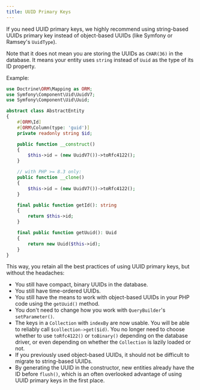 ```yaml
---
title: UUID Primary Keys
---
```


If you need UUID primary keys, we highly recommend using string-based UUIDs
primary key instead of object-based UUIDs (like Symfony or Ramsey's `UuidType`).

Note that it does not mean you are storing the UUIDs as `CHAR(36)` in the
database. It means your entity uses `string` instead of `Uuid` as the type of
its ID property.

Example:

```php
use Doctrine\ORM\Mapping as ORM;
use Symfony\Component\Uid\UuidV7;
use Symfony\Component\Uid\Uuid;

abstract class AbstractEntity
{
    #[ORM\Id]
    #[ORM\Column(type: 'guid')]
    private readonly string $id;

    public function __construct()
    {
        $this->id = (new UuidV7())->toRfc4122();
    }

    // with PHP >= 8.3 only:
    public function __clone()
    {
        $this->id = (new UuidV7())->toRfc4122();
    }

    final public function getId(): string
    {
        return $this->id;
    }

    final public function getUuid(): Uuid
    {
        return new Uuid($this->id);
    }
}
```

This way, you retain all the best practices of using UUID primary keys, but
without the headaches:

* You still have compact, binary UUIDs in the database.
* You still have time-ordered UUIDs.
* You still have the means to work with object-based UUIDs in your PHP code
  using the `getUuid()` method.
* You don't need to change how you work with `QueryBuilder`'s `setParameter()`.
* The keys in a `Collection` with `indexBy` are now usable. You will be able to
  reliably call `$collection->get($id)`. You no longer need to choose whether to
  use `toRfc4122()` or `toBinary()` depending on the database driver, or even
  depending on whether the `Collection` is lazily loaded or not.
* If you previously used object-based UUIDs, it should not be difficult to
  migrate to string-based UUIDs.
* By generating the UUID in the constructor, new entities already have the ID
  before `flush()`, which is an often overlooked advantage of using UUID primary
  keys in the first place.